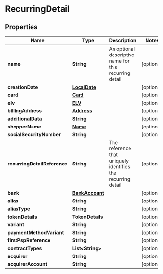 
# RecurringDetail

## Properties
Name | Type | Description | Notes
------------ | ------------- | ------------- | -------------
**name** | **String** | An optional descriptive name for this recurring detail |  [optional]
**creationDate** | [**LocalDate**](LocalDate.md) |  |  [optional]
**card** | [**Card**](Card.md) |  |  [optional]
**elv** | [**ELV**](ELV.md) |  |  [optional]
**billingAddress** | [**Address**](Address.md) |  |  [optional]
**additionalData** | **String** |  |  [optional]
**shopperName** | [**Name**](Name.md) |  |  [optional]
**socialSecurityNumber** | **String** |  |  [optional]
**recurringDetailReference** | **String** | The reference that uniquely identifies the recurring detail |  [optional]
**bank** | [**BankAccount**](BankAccount.md) |  |  [optional]
**alias** | **String** |  |  [optional]
**aliasType** | **String** |  |  [optional]
**tokenDetails** | [**TokenDetails**](TokenDetails.md) |  |  [optional]
**variant** | **String** |  |  [optional]
**paymentMethodVariant** | **String** |  |  [optional]
**firstPspReference** | **String** |  |  [optional]
**contractTypes** | **List&lt;String&gt;** |  |  [optional]
**acquirer** | **String** |  |  [optional]
**acquirerAccount** | **String** |  |  [optional]



